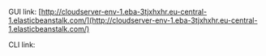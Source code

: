 GUI link: [http://cloudserver-env-1.eba-3tjxhxhr.eu-central-1.elasticbeanstalk.com/](http://cloudserver-env-1.eba-3tjxhxhr.eu-central-1.elasticbeanstalk.com/)

CLI link: 